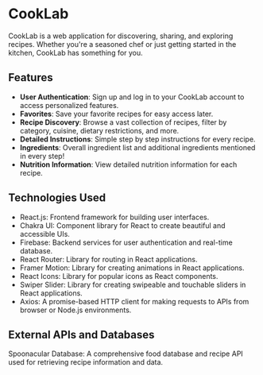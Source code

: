 # CookLab

CookLab is a web application for discovering, sharing, and exploring recipes. Whether you're a seasoned chef or just getting started in the kitchen, CookLab has something for you.

## Features

- **User Authentication**: Sign up and log in to your CookLab account to access personalized features.
- **Favorites**: Save your favorite recipes for easy access later.
- **Recipe Discovery**: Browse a vast collection of recipes, filter by category, cuisine, dietary restrictions, and more.
- **Detailed Instructions**: Simple step by step instructions for every recipe.
- **Ingredients**: Overall ingredient list and additional ingredients mentioned in every step!
- **Nutrition Information**: View detailed nutrition information for each recipe.

## Technologies Used

- React.js: Frontend framework for building user interfaces.
- Chakra UI: Component library for React to create beautiful and accessible UIs.
- Firebase: Backend services for user authentication and real-time database.
- React Router: Library for routing in React applications.
- Framer Motion: Library for creating animations in React applications.
- React Icons: Library for popular icons as React components.
- Swiper Slider: Library for creating swipeable and touchable sliders in React applications.
- Axios: A promise-based HTTP client for making requests to APIs from browser or Node.js environments.

 ## External APIs and Databases

Spoonacular Database: A comprehensive food database and recipe API used for retrieving recipe information and data.

